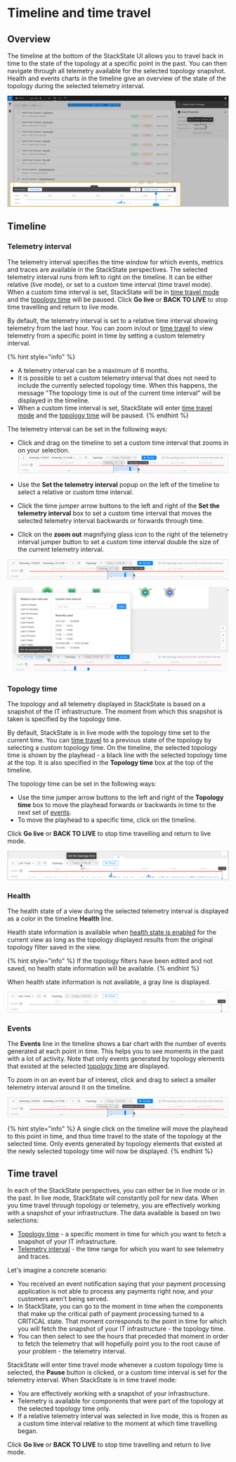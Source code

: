 # Timeline and time travel

## Overview

The timeline at the bottom of the StackState UI allows you to travel back in time to the state of the topology at a specific point in the past. You can then navigate through all telemetry available for the selected topology snapshot. Health and events charts in the timeline give an overview of the state of the topology during the selected telemetry interval.

![Timeline](../../.gitbook/assets/v43_timeline.png)

## Timeline

### Telemetry interval

The telemetry interval specifies the time window for which events, metrics and traces are available in the StackState perspectives. The selected telemetry interval runs from left to right on the timeline. It can be either relative (live mode), or set to a custom time interval (time travel mode). When a custom time interval is set, StackState will be in [time travel mode](#time-travel) and the [topology time](#topology-time) will be paused. Click **Go live** or **BACK TO LIVE** to stop time travelling and return to live mode.

By default, the telemetry interval is set to a relative time interval showing telemetry from the last hour. You can zoom in/out or [time travel](#time-travel) to view telemetry from a specific point in time by setting a custom telemetry interval. 

{% hint style="info" %}
* A telemetry interval can be a maximum of 6 months. 
* It is possible to set a custom telemetry interval that does not need to include the currently selected topology time. When this happens, the message "The topology time is out of the current time interval" will be displayed in the timeline.
* When a custom time interval is set, StackState will enter [time travel mode](#time-travel) and the [topology time](#topology-time) will be paused.
{% endhint %}

The telemetry interval can be set in the following ways:

* Click and drag on the timeline to set a custom time interval that zooms in on your selection.
  ![Click and drag to select a telemetry interval](/.gitbook/assets/v44_timeline_click_drag_3.png)
  
* Use the **Set the telemetry interval** popup on the left of the timeline to select a relative or custom time interval.
* Click the time jumper arrow buttons to the left and right of the **Set the telemetry interval** box to set a custom time interval that moves the selected telemetry interval backwards or forwards through time.
* Click on the **zoom out** magnifying glass icon to the right of the telemetry interval jumper button to set a custom time interval double the size of the current telemetry interval.

![Click and drag to select a telemetry interval](/.gitbook/assets/v44_timeline_click_drag_3.png)

![Set the telemetry interval popup](/.gitbook/assets/v44_timeline_telemetry_interval.png)

### Topology time

The topology and all telemetry displayed in StackState is based on a snapshot of the IT infrastructure. The moment from which this snapshot is taken is specified by the topology time. 

By default, StackState is in live mode with the topology time set to the current time. You can [time travel](#time-travel) to a previous state of the topology by selecting a custom topology time. On the timeline, the selected topology time is shown by the playhead - a black line with the selected topology time at the top. It is also specified in the **Topology time** box at the top of the timeline. 

The topology time can be set in the following ways:

* Use the time jumper arrow buttons to the left and right of the **Topology time** box to move the playhead forwards or backwards in time to the next set of [events](#events).
* To move the playhead to a specific time, click on the timeline.

Click **Go live** or **BACK TO LIVE** to stop time travelling and return to live mode.

![Set the topology time box](/.gitbook/assets/v44_timeline_set_topology_time.png)


### Health

The health state of a view during the selected telemetry interval is displayed as a color in the timeline **Health** line. 

Health state information is available when [health state is enabled](/use/health-state/configure-view-health.md) for the current view as long as the topology displayed results from the original topology filter saved in the view. 

{% hint style="info" %}
If the topology filters have been edited and not saved, no health state information will be available.
{% endhint %}

When health state information is not available, a gray line is displayed.

![Health state not available](/.gitbook/assets/v44_timeline_no_health_state.png)

### Events

The **Events** line in the timeline shows a bar chart with the number of events generated at each point in time. This helps you to see moments in the past with a lot of activity. Note that only events generated by topology elements that existed at the selected [topology time](#topology-time) are displayed.

To zoom in on an event bar of interest, click and drag to select a smaller telemetry interval around it on the timeline.

![Click and drag to select a telemetry interval](/.gitbook/assets/v44_timeline_click_drag_3.png)

{% hint style="info" %}
A single click on the timeline will move the playhead to this point in time, and thus time travel to the state of the topology at the selected time. Only events generated by topology elements that existed at the newly selected topology time will now be displayed.
{% endhint %}

## Time travel

In each of the StackState perspectives, you can either be in live mode or in the past. In live mode, StackState will constantly poll for new data. When you time travel through topology or telemetry, you are effectively working with a snapshot of your infrastructure. The data available is based on two selections:

* [Topology time](#topology-time) - a specific moment in time for which you want to fetch a snapshot of your IT infrastructure.
* [Telemetry interval](#telemetry-interval) - the time range for which you want to see telemetry and traces.

Let's imagine a concrete scenario:

* You received an event notification saying that your payment processing application is not able to process any payments right now, and your customers aren't being served.
* In StackState, you can go to the moment in time when the components that make up the critical path of payment processing turned to a CRITICAL state. That moment corresponds to the point in time for which you will fetch the snapshot of your IT infrastructure - the topology time.
* You can then select to see the hours that preceded that moment in order to fetch the telemetry that will hopefully point you to the root cause of your problem - the telemetry interval.

StackState will enter time travel mode whenever a custom topology time is selected, the **Pause** button is clicked, or a custom time interval is set for the telemetry interval. When StackState is in time travel mode: 

* You are effectively working with a snapshot of your infrastructure.
* Telemetry is available for components that were part of the topology at the selected topology time only.
* If a relative telemetry interval was selected in live mode, this is frozen as a custom time interval relative to the moment at which time travelling began.

Click **Go live** or **BACK TO LIVE** to stop time travelling and return to live mode.
